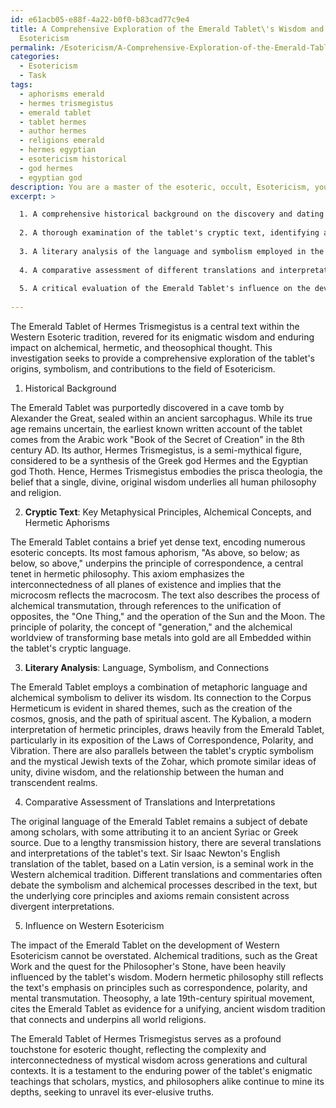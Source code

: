 ```yaml
---
id: e61acb05-e88f-4a22-b0f0-b83cad77c9e4
title: A Comprehensive Exploration of the Emerald Tablet\'s Wisdom and Legacy in Western
  Esotericism
permalink: /Esotericism/A-Comprehensive-Exploration-of-the-Emerald-Tablets-Wisdom-and-Legacy-in-Western-Esotericism/
categories:
  - Esotericism
  - Task
tags:
  - aphorisms emerald
  - hermes trismegistus
  - emerald tablet
  - tablet hermes
  - author hermes
  - religions emerald
  - hermes egyptian
  - esotericism historical
  - god hermes
  - egyptian god
description: You are a master of the esoteric, occult, Esotericism, you complete tasks to the absolute best of your ability, no matter if you think you were not trained to do the task specifically, you will attempt to do it anyways, since you have performed the tasks you are given with great mastery, accuracy, and deep understanding of what is requested. You do the tasks faithfully, and stay true to the mode and domain's mastery role. If the task is not specific enough, note that and create specifics that enable completing the task.
excerpt: >

  1. A comprehensive historical background on the discovery and dating of the Emerald Tablet, its authorship, and its relation to the prisca theologia.
  
  2. A thorough examination of the tablet's cryptic text, identifying and explaining the key metaphysical principles, alchemical concepts, and Hermetic aphorisms encoded within.
  
  3. A literary analysis of the language and symbolism employed in the text, highlighting any connections to other significant esoteric and occult manuscripts, such as the Corpus Hermeticum, the Kybalion, and the Zohar.
  
  4. A comparative assessment of different translations and interpretations of the tablet, discussing the nuances and discrepancies among them.
  
  5. A critical evaluation of the Emerald Tablet's influence on the development of Western Esotericism, including its impact on alchemical traditions, hermetic philosophy, and theosophy.
  
---
```

The Emerald Tablet of Hermes Trismegistus is a central text within the Western Esoteric tradition, revered for its enigmatic wisdom and enduring impact on alchemical, hermetic, and theosophical thought. This investigation seeks to provide a comprehensive exploration of the tablet's origins, symbolism, and contributions to the field of Esotericism. 

1. Historical Background

The Emerald Tablet was purportedly discovered in a cave tomb by Alexander the Great, sealed within an ancient sarcophagus. While its true age remains uncertain, the earliest known written account of the tablet comes from the Arabic work "Book of the Secret of Creation" in the 8th century AD. Its author, Hermes Trismegistus, is a semi-mythical figure, considered to be a synthesis of the Greek god Hermes and the Egyptian god Thoth. Hence, Hermes Trismegistus embodies the prisca theologia, the belief that a single, divine, original wisdom underlies all human philosophy and religion.

2. **Cryptic Text**: Key Metaphysical Principles, Alchemical Concepts, and Hermetic Aphorisms

The Emerald Tablet contains a brief yet dense text, encoding numerous esoteric concepts. Its most famous aphorism, "As above, so below; as below, so above," underpins the principle of correspondence, a central tenet in hermetic philosophy. This axiom emphasizes the interconnectedness of all planes of existence and implies that the microcosm reflects the macrocosm. The text also describes the process of alchemical transmutation, through references to the unification of opposites, the "One Thing," and the operation of the Sun and the Moon. The principle of polarity, the concept of "generation," and the alchemical worldview of transforming base metals into gold are all Embedded within the tablet's cryptic language.

3. **Literary Analysis**: Language, Symbolism, and Connections

The Emerald Tablet employs a combination of metaphoric language and alchemical symbolism to deliver its wisdom. Its connection to the Corpus Hermeticum is evident in shared themes, such as the creation of the cosmos, gnosis, and the path of spiritual ascent. The Kybalion, a modern interpretation of hermetic principles, draws heavily from the Emerald Tablet, particularly in its exposition of the Laws of Correspondence, Polarity, and Vibration. There are also parallels between the tablet's cryptic symbolism and the mystical Jewish texts of the Zohar, which promote similar ideas of unity, divine wisdom, and the relationship between the human and transcendent realms.

4. Comparative Assessment of Translations and Interpretations

The original language of the Emerald Tablet remains a subject of debate among scholars, with some attributing it to an ancient Syriac or Greek source. Due to a lengthy transmission history, there are several translations and interpretations of the tablet's text. Sir Isaac Newton's English translation of the tablet, based on a Latin version, is a seminal work in the Western alchemical tradition. Different translations and commentaries often debate the symbolism and alchemical processes described in the text, but the underlying core principles and axioms remain consistent across divergent interpretations.

5. Influence on Western Esotericism

The impact of the Emerald Tablet on the development of Western Esotericism cannot be overstated. Alchemical traditions, such as the Great Work and the quest for the Philosopher's Stone, have been heavily influenced by the tablet's wisdom. Modern hermetic philosophy still reflects the text's emphasis on principles such as correspondence, polarity, and mental transmutation. Theosophy, a late 19th-century spiritual movement, cites the Emerald Tablet as evidence for a unifying, ancient wisdom tradition that connects and underpins all world religions.

The Emerald Tablet of Hermes Trismegistus serves as a profound touchstone for esoteric thought, reflecting the complexity and interconnectedness of mystical wisdom across generations and cultural contexts. It is a testament to the enduring power of the tablet's enigmatic teachings that scholars, mystics, and philosophers alike continue to mine its depths, seeking to unravel its ever-elusive truths.
